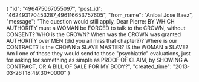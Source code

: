  {
   "id": "496475067055097",
   "post_id": "462493170453287_496116653757605",
   "from_name": "Anibal Jose Baez",
   "message": "The question would still apply, Dear Pierre: BY WHICH AUTHORITY must a WOMAN be FORCED to talk to the CROWN, without CONSENT? WHO is the CROWN? When was the CROWN was granted AUTHORITY over MEN (did you all miss that chapter?)? Where is our CONTRACT? Is the CROWN a SLAVE MASTER? IS the WOMAN a SLAVE? Am I one of those they would send to those \"psychiatric\" evaluations, just for asking for something as simple as PROOF OF CLAIM, by SHOWING A CONTRACT, OR A BILL OF SALE FOR MY BODY?",
   "created_time": "2013-03-26T18:49:30+0000"
 }
